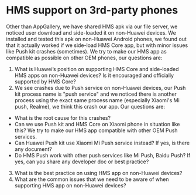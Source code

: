 # HMS support on 3rd-party phones

Other than AppGallery, we have shared HMS apk via our file server, we noticed user download and side-loaded it on non-Huawei devices. We installed and tested this apk on non-Huawei Android phones, we found out that it actually worked if we side-load HMS Core app, but with minor issues like Push kit crashes (sometimes). We try to make our HMS app as compatible as possible on other OEM phones, our questions are:

1. What is Huawei’s position on supporting HMS Core and side-loaded HMS apps on non-Huawei devices? Is it encouraged and officially supported by HMS Core?
2. We see crashes due to Push service on non-Huawei devices, our Push kit process name is "push service" and we noticed there is another process using the exact same process name (especially Xiaomi's Mi push, Realme), we think this crash our app. Our questions are:
  - What is the root cause for this crashes?
  - Can we use Push kit and HMS Core on Xiaomi phone in situation like this? We try to make our HMS app compatible with other OEM Push services.
  - Can Huawei Push kit use Xiaomi Mi Push service instead? If yes, is there any document?
  - Do HMS Push work with other push services like Mi Push, Baidu Push? If yes, can you share any developer doc or best practice?
3. What is the best practice on using HMS app on non-Huawei devices?
4. What are the common issues that we need to be aware of when supporting HMS app on non-Huawei devices?
